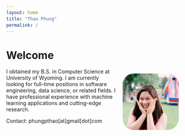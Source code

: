 ```yaml
---
layout: home
title: "Thao Phung"
permalink: /
---
```


# Welcome
<figure class="image" style="float:right; width:30%; margin-left:10pt">
<img style="border-radius:20%;" src="files/avatar.jpg">
</figure>

I obtained my B.S. in Computer Science at University of Wyoming. I am currently looking for full-time positions in software engineering, data science, or related fields. I have professional experience with machine learning applications and cutting-edge research.

Contact: phungpthao[at]gmail[dot]com
